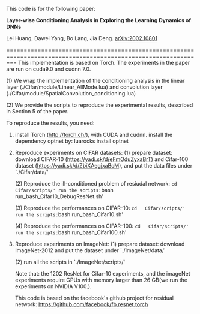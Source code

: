 This code is for the following paper: 

**Layer-wise Conditioning  Analysis in Exploring the Learning Dynamics of DNNs**

Lei Huang, Dawei Yang, Bo Lang, Jia Deng.  [arXiv:2002.10801](https://arxiv.org/abs/2002.10801)

===============================================================================================================
This implementation is based on Torch. The experiments in the paper are run on cuda9.0 and cudnn 7.0.

(1) We wrap the implementation of the conditioning analysis in the linear layer (./Cifar/module/Linear_AllMode.lua) and convolution layer (./Cifar/module/SpatialConvolution_conditioning.lua)



(2) We provide the scripts to reproduce the experimental results, described in Section 5 of the paper.


To reproduce the results, you need:

1. install Torch (http://torch.ch/), with CUDA and cudnn.  install the dependency optnet by: luarocks install optnet



2. Reproduce experiments on CIFAR datasets: 
   (1) prepare dataset: download CIFAR-10 (https://yadi.sk/d/eFmOduZyxaBrT) and Cifar-100 dataset (https://yadi.sk/d/ZbiXAegjxaBcM), and put the data files under `./Cifar/data/'
   
    (2) Reproduce the ill-conditioned problem of resiudal network: 
        `cd   Cifar/scripts/'
        run the scripts:`bash  run_bash_Cifar10_DebugResNet.sh'
   
    (3) Reproduce the performances on CIFAR-10: 
        `cd   Cifar/scripts/'
        run the scripts:`bash  run_bash_Cifar10.sh'
    
    (4) Reproduce the performances on CIFAR-100: 
        `cd   Cifar/scripts/'
        run the scripts:`bash  run_bash_Cifar100.sh'


2. Reproduce experiments on ImageNet: 
   (1) prepare dataset: download ImageNet-2012 and put the dataset under `./ImageNet/data/'

   (2) run all the scripts in `./ImageNet/scripts/'


   Note that: the 1202 ResNet for Cifar-10 experiments, and the imageNet experiments require GPUs with memory larger than 26 GB(we run the experiments on NVIDIA V100.).
   
   This code is based on the facebook's github project for residual network: 
       https://github.com/facebook/fb.resnet.torch 
